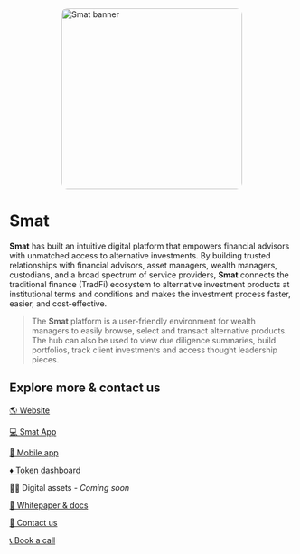 <div style="width:100%;display:flex;justify-content:center;align-items:center;margin-bottom:20px">
<img src="https://cdn.beta.smat.io/assets/v2/featuregraphic.webp" alt="Smat banner" style="border-radius:10px;" width="auto" height="320px" />
</div>

# Smat

<b>Smat</b> has built an intuitive digital platform that empowers financial advisors with unmatched access to alternative investments. By building trusted relationships with financial advisors, asset managers, wealth managers, custodians, and a broad spectrum of service providers, <b>Smat</b> connects the traditional finance (TradFi) ecosystem to alternative investment products at institutional terms and conditions and makes the investment process faster, easier, and cost-effective.

<blockquote>
The <b>Smat</b> platform is a user-friendly environment for wealth managers to easily browse, select and transact alternative products. The hub can also be used to view due diligence summaries, build portfolios, track client investments and access thought leadership pieces.
</blockquote>

## Explore more & contact us

[🌎 Website](https://smat.io)

[💻 Smat App](https://app.smat.io)

[📱 Mobile app](https://smatapp.app.link/site)

[♦️ Token dashboard](https://token.smat.io)

🧑‍💻 Digital assets - <i>Coming soon</i>

[📑 Whitepaper & docs](https://docs.smat.io)

[📅 Contact us](<(https://token.smat.io/contact)>)

[📞 Book a call](https://calendly.com/smat)
